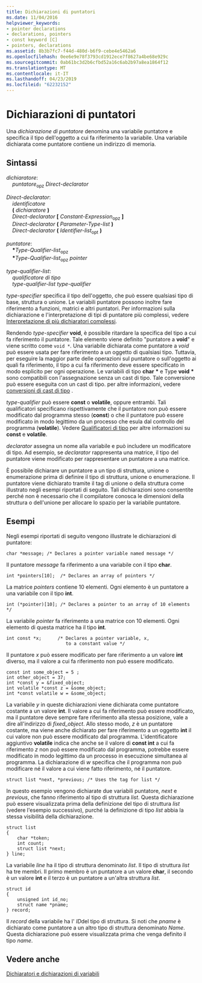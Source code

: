 ```yaml
---
title: Dichiarazioni di puntatori
ms.date: 11/04/2016
helpviewer_keywords:
- pointer declarations
- declarations, pointers
- const keyword [C]
- pointers, declarations
ms.assetid: 8b3b7fc7-f44d-480d-b6f9-cebe4e5462a6
ms.openlocfilehash: 0ee6e9e78f3793cd1912ece7f8627a4be68e929c
ms.sourcegitcommit: 0ab61bc3d2b6cfbd52a16c6ab2b97a8ea1864f12
ms.translationtype: MT
ms.contentlocale: it-IT
ms.lasthandoff: 04/23/2019
ms.locfileid: "62232152"
---
```

# <a name="pointer-declarations"></a>Dichiarazioni di puntatori

Una *dichiarazione di puntatore* denomina una variabile puntatore e specifica il tipo dell'oggetto a cui fa riferimento la variabile. Una variabile dichiarata come puntatore contiene un indirizzo di memoria.

## <a name="syntax"></a>Sintassi

*dichiaratore*:<br/>
&nbsp;&nbsp;&nbsp;&nbsp;*puntatore*<sub>opz</sub> *Direct-declarator*

*Direct-declarator*:<br/>
&nbsp;&nbsp;&nbsp;&nbsp;*identificatore*<br/>
&nbsp;&nbsp;&nbsp;&nbsp;**(** *dichiaratore* **)**<br/>
&nbsp;&nbsp;&nbsp;&nbsp;*Direct-declarator* **[** *Constant-Expression*<sub>opz</sub> **]**<br/>
&nbsp;&nbsp;&nbsp;&nbsp;*Direct-declarator* **(** *Parameter-Type-list* **)**<br/>
&nbsp;&nbsp;&nbsp;&nbsp;*Direct-declarator* **(** *Identifier-list*<sub>opt</sub> **)**

*puntatore*:<br/>
&nbsp;&nbsp;&nbsp;&nbsp;<strong>\*</strong>*Type-Qualifier-list*<sub>opz</sub><br/>
&nbsp;&nbsp;&nbsp;&nbsp;<strong>\*</strong>*Type-Qualifier-list*<sub>opz</sub> *pointer*

*type-qualifier-list*:<br/>
&nbsp;&nbsp;&nbsp;&nbsp;*qualificatore di tipo*<br/>
&nbsp;&nbsp;&nbsp;&nbsp;*type-qualifier-list* *type-qualifier*

*type-specifier* specifica il tipo dell'oggetto, che può essere qualsiasi tipo di base, struttura o unione. Le variabili puntatore possono inoltre fare riferimento a funzioni, matrici e altri puntatori. Per informazioni sulla dichiarazione e l'interpretazione di tipi di puntatore più complessi, vedere [Interpretazione di più dichiaratori complessi](../c-language/interpreting-more-complex-declarators.md).

Rendendo *type-specifier* **void**, è possibile ritardare la specifica del tipo a cui fa riferimento il puntatore. Tale elemento viene definito "puntatore a **void**" e viene scritto come `void *`. Una variabile dichiarata come puntatore a *void* può essere usata per fare riferimento a un oggetto di qualsiasi tipo. Tuttavia, per eseguire la maggior parte delle operazioni sul puntatore o sull'oggetto ai quali fa riferimento, il tipo a cui fa riferimento deve essere specificato in modo esplicito per ogni operazione. Le variabili di tipo **char** <strong>\*</strong> e Type **void** <strong>\*</strong> sono compatibili con l'assegnazione senza un cast di tipo. Tale conversione può essere eseguita con un cast di tipo. per altre informazioni, vedere [conversioni di cast di tipo](../c-language/type-cast-conversions.md) .

*type-qualifier* può essere **const** o **volatile**, oppure entrambi. Tali qualificatori specificano rispettivamente che il puntatore non può essere modificato dal programma stesso (**const**) o che il puntatore può essere modificato in modo legittimo da un processo che esula dal controllo del programma (**volatile**). Vedere [Qualificatori di tipo](../c-language/type-qualifiers.md) per altre informazioni su **const** e **volatile**.

*declarator* assegna un nome alla variabile e può includere un modificatore di tipo. Ad esempio, se *declarator* rappresenta una matrice, il tipo del puntatore viene modificato per rappresentare un puntatore a una matrice.

È possibile dichiarare un puntatore a un tipo di struttura, unione o enumerazione prima di definire il tipo di struttura, unione o enumerazione. Il puntatore viene dichiarato tramite il tag di unione o della struttura come illustrato negli esempi riportati di seguito. Tali dichiarazioni sono consentite perché non è necessario che il compilatore conosca le dimensioni della struttura o dell'unione per allocare lo spazio per la variabile puntatore.

## <a name="examples"></a>Esempi

Negli esempi riportati di seguito vengono illustrate le dichiarazioni di puntatore:

```
char *message; /* Declares a pointer variable named message */
```

Il puntatore *message* fa riferimento a una variabile con il tipo **char**.

```
int *pointers[10];  /* Declares an array of pointers */
```

La matrice *pointers* contiene 10 elementi. Ogni elemento è un puntatore a una variabile con il tipo **int**.

```
int (*pointer)[10]; /* Declares a pointer to an array of 10 elements */
```

La variabile *pointer* fa riferimento a una matrice con 10 elementi. Ogni elemento di questa matrice ha il tipo **int**.

```
int const *x;      /* Declares a pointer variable, x,
                      to a constant value */
```

Il puntatore *x* può essere modificato per fare riferimento a un valore **int** diverso, ma il valore a cui fa riferimento non può essere modificato.

```
const int some_object = 5 ;
int other_object = 37;
int *const y = &fixed_object;
int volatile *const z = &some_object;
int *const volatile w = &some_object;
```

La variabile *y* in queste dichiarazioni viene dichiarata come puntatore costante a un valore **int**. Il valore a cui fa riferimento può essere modificato, ma il puntatore deve sempre fare riferimento alla stessa posizione, vale a dire all'indirizzo di *fixed_object*. Allo stesso modo, *z* è un puntatore costante, ma viene anche dichiarato per fare riferimento a un oggetto **int** il cui valore non può essere modificato dal programma. L'identificatore aggiuntivo **volatile** indica che anche se il valore di **const int** a cui fa riferimento *z* non può essere modificato dal programma, potrebbe essere modificato in modo legittimo da un processo in esecuzione simultanea al programma. La dichiarazione di *w* specifica che il programma non può modificare né il valore a cui viene fatto riferimento, né il puntatore.

```
struct list *next, *previous; /* Uses the tag for list */
```

In questo esempio vengono dichiarate due variabili puntatore, *next* e *previous*, che fanno riferimento al tipo di struttura *list*. Questa dichiarazione può essere visualizzata prima della definizione del tipo di struttura *list* (vedere l'esempio successivo), purché la definizione di tipo *list* abbia la stessa visibilità della dichiarazione.

```
struct list
{
    char *token;
    int count;
    struct list *next;
} line;
```

La variabile *line* ha il tipo di struttura denominato *list*. Il tipo di struttura *list* ha tre membri. Il primo membro è un puntatore a un valore **char**, il secondo è un valore **int** e il terzo è un puntatore a un'altra struttura *list*.

```
struct id
{
    unsigned int id_no;
    struct name *pname;
} record;
```

Il *record* della variabile ha l' *ID*del tipo di struttura. Si noti che *pname* è dichiarato come puntatore a un altro tipo di struttura denominato *Name*. Questa dichiarazione può essere visualizzata prima che venga definito il tipo *name*.

## <a name="see-also"></a>Vedere anche

[Dichiaratori e dichiarazioni di variabili](../c-language/declarators-and-variable-declarations.md)
